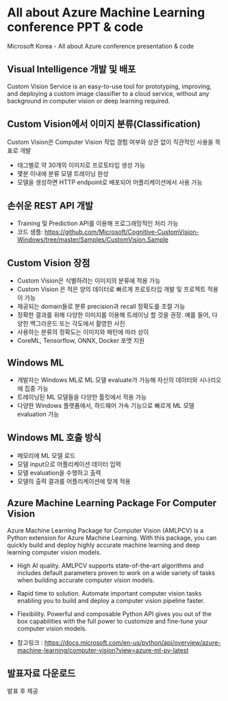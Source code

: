 # All about Azure Machine Learning conference PPT & code
Microsoft Korea - All about Azure conference presentation & code

## Visual Intelligence 개발 및 배포
Custom Vision Service is an easy-to-use tool for prototyping, improving, and deploying a custom image classifier to a cloud service, without any background in computer vision or deep learning required.  

## Custom Vision에서 이미지 분류(Classification)
Custom Vision은 Computer Vision 작업 경험 여부와 상관 없이 직관적인 사용을 목표로 개발
- 태그별로 약 30개의 이미지로 프로토타입 생성 가능
- 몇분 이내에 분류 모델 트레이닝 완성
- 모델을 생성하면 HTTP endpoint로 배포되어 어플리케이션에서 사용 가능

## 손쉬운 REST API 개발
- Training 및 Prediction API를 이용해 프로그래밍적인 처리 가능
- 코드 샘플: https://github.com/Microsoft/Cognitive-CustomVision-Windows/tree/master/Samples/CustomVision.Sample 

## Custom Vision 장점
- Custom Vision은 식별하려는 이미지의 분류에 적용 가능
- Custom Vision 은 적은 양의 데이터로 빠르게 프로토타입 개발 및 프로젝트 적용이 가능
- 제공되는 domain들로 분류 precision과 recall 정확도를 조절 가능
- 정확한 결과를 위해 다양한 이미지를 이용해 트레이닝 할 것을 권장. 예를 들어, 다양한 백그라운드 또는 각도에서 촬영한 사진
- 사용하는 분류의 정확도는 이미지와 패턴에 따라 상이
- CoreML, Tensorflow, ONNX, Docker 포맷 지원

## Windows ML
- 개발자는 Windows ML로 ML 모델 evaluate가 가능해 자신의 데이터와 시나리오에 집중 가능
- 트레이닝된 ML 모델들을 다양한 툴킷에서 적용 가능
- 다양한 Windows 플랫폼에서, 하드웨어 가속 기능으로 빠르게 ML 모델 evaluation 가능

## Windows ML 호출 방식
- 메모리에 ML 모델 로드
- 모델 input으로 어플리케이션 데이터 입력
- 모델 evaluation을 수행하고 출력
- 모델의 출력 결과를 어플리케이션에 맞게 적용

## Azure Machine Learning Package For Computer Vision
Azure Machine Learning Package for Computer Vision (AMLPCV) is a Python extension for Azure Machine Learning. With this package, you can quickly build and deploy highly accurate machine learning and deep learning computer vision models. 
- High AI quality. AMLPCV supports state-of-the-art algorithms and includes default parameters proven to work on a wide variety of tasks when building accurate computer vision models.
- Rapid time to solution. Automate important computer vision tasks enabling you to build and deploy a computer vision pipeline faster. 
- Flexibility. Powerful and composable Python API gives you out of the box capabilities with the full power to customize and fine-tune your computer vision models.


- 참고링크 : https://docs.microsoft.com/en-us/python/api/overview/azure-machine-learning/computer-vision?view=azure-ml-py-latest  

## 발표자료 다운로드
발표 후 제공  






